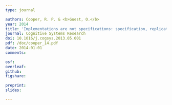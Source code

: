 ```yaml
---
type: journal

authors: Cooper, R. P. & <b>Guest, O.</b>
year: 2014
title: 'Implementations are not specifications: specification, replication and experimentation in computational cognitive modeling'
journal: Cognitive Systems Research
doi: 10.1016/j.cogsys.2013.05.001
pdf: /doc/cooper_14.pdf
date: 2014-01-01
comments:

osf:
overleaf:
github:
figshare:

preprint:
slides:

---
```

